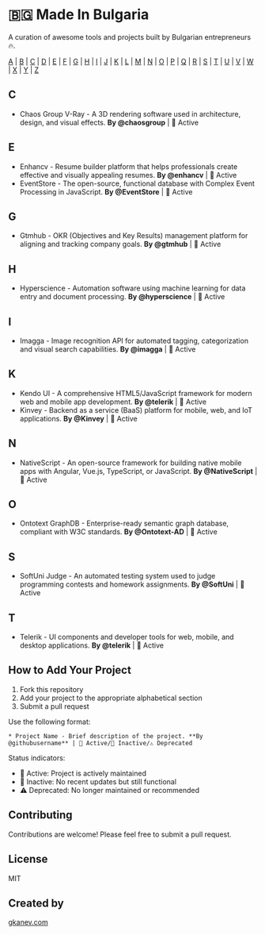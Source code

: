 # 🇧🇬 Made In Bulgaria

A curation of awesome tools and projects built by Bulgarian entrepreneurs 🔥.

[A](#a) | [B](#b) | [C](#c) | [D](#d) | [E](#e) | [F](#f) | [G](#g) | [H](#h) | [I](#i) | [J](#j) | [K](#k) | [L](#l) | [M](#m) | [N](#n) | [O](#o) | [P](#p) | [Q](#q) | [R](#r) | [S](#s) | [T](#t) | [U](#u) | [V](#v) | [W](#w) | [X](#x) | [Y](#y) | [Z](#z)

## C

* Chaos Group V-Ray - A 3D rendering software used in architecture, design, and visual effects. **By @chaosgroup** | 🚀 Active

## E

* Enhancv - Resume builder platform that helps professionals create effective and visually appealing resumes. **By @enhancv** | 🚀 Active
* EventStore - The open-source, functional database with Complex Event Processing in JavaScript. **By @EventStore** | 🚀 Active

## G

* Gtmhub - OKR (Objectives and Key Results) management platform for aligning and tracking company goals. **By @gtmhub** | 🚀 Active

## H

* Hyperscience - Automation software using machine learning for data entry and document processing. **By @hyperscience** | 🚀 Active

## I

* Imagga - Image recognition API for automated tagging, categorization and visual search capabilities. **By @imagga** | 🚀 Active

## K

* Kendo UI - A comprehensive HTML5/JavaScript framework for modern web and mobile app development. **By @telerik** | 🚀 Active
* Kinvey - Backend as a service (BaaS) platform for mobile, web, and IoT applications. **By @Kinvey** | 🚀 Active

## N

* NativeScript - An open-source framework for building native mobile apps with Angular, Vue.js, TypeScript, or JavaScript. **By @NativeScript** | 🚀 Active

## O

* Ontotext GraphDB - Enterprise-ready semantic graph database, compliant with W3C standards. **By @Ontotext-AD** | 🚀 Active

## S

* SoftUni Judge - An automated testing system used to judge programming contests and homework assignments. **By @SoftUni** | 🚀 Active

## T

* Telerik - UI components and developer tools for web, mobile, and desktop applications. **By @telerik** | 🚀 Active

## How to Add Your Project

1. Fork this repository
2. Add your project to the appropriate alphabetical section
3. Submit a pull request

Use the following format:

```
* Project Name - Brief description of the project. **By @githubusername** | 🚀 Active/🏁 Inactive/⚠️ Deprecated
```

Status indicators:
* 🚀 Active: Project is actively maintained
* 🏁 Inactive: No recent updates but still functional
* ⚠️ Deprecated: No longer maintained or recommended

## Contributing

Contributions are welcome! Please feel free to submit a pull request.

## License

MIT

## Created by

[gkanev.com](https://gkanev.com)
